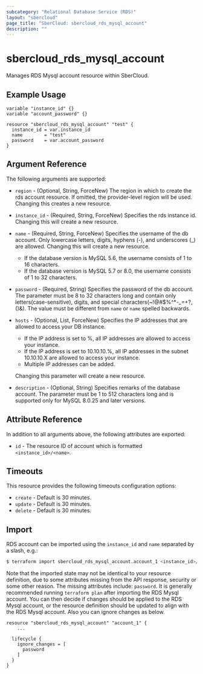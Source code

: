 ```yaml
---
subcategory: "Relational Database Service (RDS)"
layout: "sbercloud"
page_title: "SberCloud: sbercloud_rds_mysql_account"
description: ""
---
```


# sbercloud_rds_mysql_account

Manages RDS Mysql account resource within SberCloud.

## Example Usage

```hcl
variable "instance_id" {}
variable "account_password" {}

resource "sbercloud_rds_mysql_account" "test" {
  instance_id = var.instance_id
  name        = "test"
  password    = var.account_password
}
```

## Argument Reference

The following arguments are supported:

* `region` - (Optional, String, ForceNew) The region in which to create the rds account resource. If omitted, the
  provider-level region will be used. Changing this creates a new resource.

* `instance_id` - (Required, String, ForceNew) Specifies the rds instance id. Changing this will create a new resource.

* `name` - (Required, String, ForceNew) Specifies the username of the db account. Only lowercase letters, digits,
  hyphens (-), and underscores (_) are allowed. Changing this will create a new resource.
  + If the database version is MySQL 5.6, the username consists of 1 to 16 characters.
  + If the database version is MySQL 5.7 or 8.0, the username consists of 1 to 32 characters.

* `password` - (Required, String) Specifies the password of the db account. The parameter must be 8 to 32 characters
  long and contain only letters(case-sensitive), digits, and special characters(~!@#$%^*-_=+?,()&). The value must be
  different from `name` or `name` spelled backwards.

* `hosts` - (Optional, List, ForceNew) Specifies the IP addresses that are allowed to access your DB instance.
  + If the IP address is set to %, all IP addresses are allowed to access your instance.
  + If the IP address is set to 10.10.10.%, all IP addresses in the subnet 10.10.10.X are allowed to access
    your instance.
  + Multiple IP addresses can be added.

  Changing this parameter will create a new resource.

* `description` - (Optional, String) Specifies remarks of the database account. The parameter must be 1 to 512
  characters long and is supported only for MySQL 8.0.25 and later versions.

## Attribute Reference

In addition to all arguments above, the following attributes are exported:

* `id` - The resource ID of account which is formatted `<instance_id>/<name>`.

## Timeouts

This resource provides the following timeouts configuration options:

* `create` - Default is 30 minutes.
* `update` - Default is 30 minutes.
* `delete` - Default is 30 minutes.

## Import

RDS account can be imported using the `instance_id` and `name` separated by a slash, e.g.:

```bash
$ terraform import sbercloud_rds_mysql_account.account_1 <instance_id>/<name>
```

Note that the imported state may not be identical to your resource definition, due to some attributes missing from the
API response, security or some other reason. The missing attributes include: `password`. It is generally recommended
running `terraform plan` after importing the RDS Mysql account. You can then decide if changes should be applied to
the RDS Mysql account, or the resource definition should be updated to align with the RDS Mysql account. Also you
can ignore changes as below.

```hcl
resource "sbercloud_rds_mysql_account" "account_1" {
    ...

  lifecycle {
    ignore_changes = [
      password
    ]
  }
}
```
